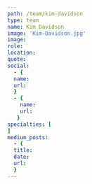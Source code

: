 ```yaml
---
path: /team/kim-davidson
type: team
name: Kim Davidson
image: 'Kim-Davidson.jpg'
image: 
role: 
location: 
quote: 
social: 
  - {
  name: 
  url: 
  }
  - {
    name: 
    url:
   }
specialties: [ 
]
medium_posts: 
  - {
  title: 
  date: 
  url: 
  }   
---
```


